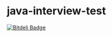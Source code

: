 java-interview-test
===================

[![Bitdeli Badge](https://d2weczhvl823v0.cloudfront.net/Alexey1Gavrilov/java-interview-test/trend.png)](https://bitdeli.com/free "Bitdeli Badge")

